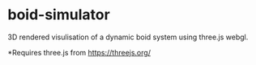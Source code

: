 # boid-simulator
3D rendered visulisation of a dynamic boid system using three.js webgl.

*Requires three.js from https://threejs.org/
